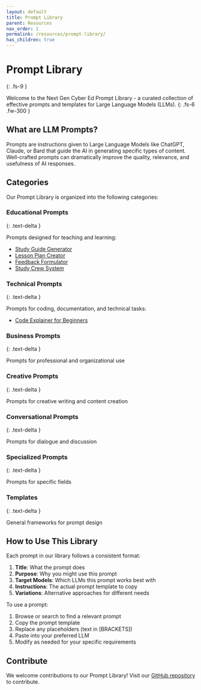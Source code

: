 ```yaml
---
layout: default
title: Prompt Library
parent: Resources
nav_order: 1
permalink: /resources/prompt-library/
has_children: true
---
```


# Prompt Library
{: .fs-9 }

Welcome to the Next Gen Cyber Ed Prompt Library - a curated collection of effective prompts and templates for Large Language Models (LLMs).
{: .fs-6 .fw-300 }

## What are LLM Prompts?

Prompts are instructions given to Large Language Models like ChatGPT, Claude, or Bard that guide the AI in generating specific types of content. Well-crafted prompts can dramatically improve the quality, relevance, and usefulness of AI responses.

## Categories

Our Prompt Library is organized into the following categories:

### Educational Prompts
{: .text-delta }

Prompts designed for teaching and learning:
- [Study Guide Generator](/resources/prompt-library/study-guide-generator/)
- [Lesson Plan Creator](/resources/prompt-library/lesson-plan-creator/)
- [Feedback Formulator](/resources/prompt-library/feedback-formulator/)
- [Study Crew System](/resources/prompt-library/study-crew-system/)

### Technical Prompts
{: .text-delta }

Prompts for coding, documentation, and technical tasks:
- [Code Explainer for Beginners](/resources/prompt-library/code-explainer/)

### Business Prompts
{: .text-delta }

Prompts for professional and organizational use

### Creative Prompts
{: .text-delta }

Prompts for creative writing and content creation

### Conversational Prompts
{: .text-delta }

Prompts for dialogue and discussion

### Specialized Prompts
{: .text-delta }

Prompts for specific fields

### Templates
{: .text-delta }

General frameworks for prompt design

## How to Use This Library

Each prompt in our library follows a consistent format:

1. **Title**: What the prompt does
2. **Purpose**: Why you might use this prompt
3. **Target Models**: Which LLMs this prompt works best with
4. **Instructions**: The actual prompt template to copy
5. **Variations**: Alternative approaches for different needs

To use a prompt:
1. Browse or search to find a relevant prompt
2. Copy the prompt template
3. Replace any placeholders (text in [BRACKETS])
4. Paste into your preferred LLM
5. Modify as needed for your specific requirements

## Contribute

We welcome contributions to our Prompt Library! Visit our [GitHub repository](https://github.com/NextGenCyberEd/Prompt_Library) to contribute.